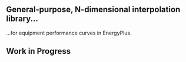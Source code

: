 ## General-purpose, N-dimensional interpolation library...

...for equipment performance curves in EnergyPlus.

## Work in Progress
